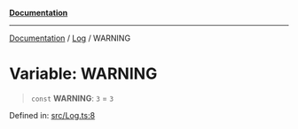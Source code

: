 [**Documentation**](../../README.md)

***

[Documentation](../../README.md) / [Log](../README.md) / WARNING

# Variable: WARNING

> `const` **WARNING**: `3` = `3`

Defined in: [src/Log.ts:8](https://github.com/Christian-Me/folder-to-tags-plugin/blob/a733ed2c2245ed051659b6c3e9c71ef47c30835a/src/Log.ts#L8)
